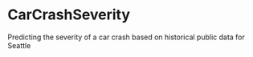# CarCrashSeverity
Predicting the severity of a car crash based on historical public data for Seattle
